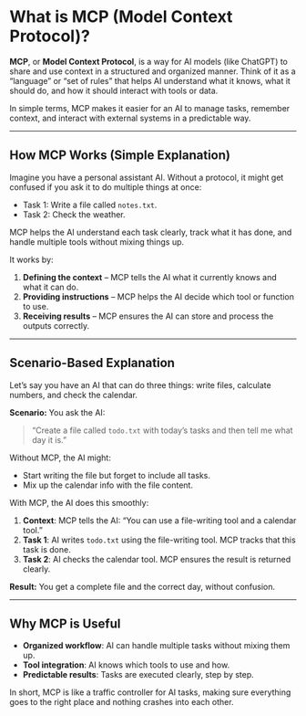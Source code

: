 # What is MCP (Model Context Protocol)?

**MCP**, or **Model Context Protocol**, is a way for AI models (like ChatGPT) to share and use context in a structured and organized manner. Think of it as a “language” or “set of rules” that helps AI understand what it knows, what it should do, and how it should interact with tools or data.

In simple terms, MCP makes it easier for an AI to manage tasks, remember context, and interact with external systems in a predictable way.

---

## How MCP Works (Simple Explanation)

Imagine you have a personal assistant AI. Without a protocol, it might get confused if you ask it to do multiple things at once:

- Task 1: Write a file called `notes.txt`.
- Task 2: Check the weather.

MCP helps the AI understand each task clearly, track what it has done, and handle multiple tools without mixing things up.

It works by:

1. **Defining the context** – MCP tells the AI what it currently knows and what it can do.
2. **Providing instructions** – MCP helps the AI decide which tool or function to use.
3. **Receiving results** – MCP ensures the AI can store and process the outputs correctly.

---

## Scenario-Based Explanation

Let’s say you have an AI that can do three things: write files, calculate numbers, and check the calendar.

**Scenario:** You ask the AI:

> “Create a file called `todo.txt` with today’s tasks and then tell me what day it is.”

Without MCP, the AI might:
- Start writing the file but forget to include all tasks.
- Mix up the calendar info with the file content.

With MCP, the AI does this smoothly:

1. **Context**: MCP tells the AI: “You can use a file-writing tool and a calendar tool.”
2. **Task 1**: AI writes `todo.txt` using the file-writing tool. MCP tracks that this task is done.
3. **Task 2**: AI checks the calendar tool. MCP ensures the result is returned clearly.

**Result:** You get a complete file and the correct day, without confusion.

---

## Why MCP is Useful

- **Organized workflow**: AI can handle multiple tasks without mixing them up.
- **Tool integration**: AI knows which tools to use and how.
- **Predictable results**: Tasks are executed clearly, step by step.

In short, MCP is like a traffic controller for AI tasks, making sure everything goes to the right place and nothing crashes into each other.

